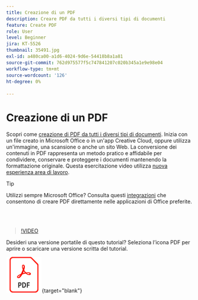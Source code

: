 ```yaml
---
title: Creazione di un PDF
description: Creare PDF da tutti i diversi tipi di documenti
feature: Create PDF
role: User
level: Beginner
jira: KT-5526
thumbnail: 35491.jpg
exl-id: a480ca00-a1d6-4024-9d6e-54418b8a1a81
source-git-commit: 762d975577f5c747841207c020b345a1e9e98e04
workflow-type: tm+mt
source-wordcount: '126'
ht-degree: 0%

---
```


# Creazione di un PDF

Scopri come [creazione di PDF da tutti i diversi tipi di documenti](https://www.adobe.com/it/acrobat/online/convert-pdf.html). Inizia con un file creato in Microsoft Office o in un&#39;app Creative Cloud, oppure utilizza un&#39;immagine, una scansione o anche un sito Web. La conversione dei contenuti in PDF rappresenta un metodo pratico e affidabile per condividere, conservare e proteggere i documenti mantenendo la formattazione originale. Questa esercitazione video utilizza [nuova esperienza area di lavoro](new-workspace.md).

>[!TIP]
>
>Utilizzi sempre Microsoft Office? Consulta questi [integrazioni](../integrate/integrate-overview.md#microsoft) che consentono di creare PDF direttamente nelle applicazioni di Office preferite.

<br> 

>[!VIDEO](https://video.tv.adobe.com/v/35491?quality=12&learn=on&hidetitle=true)

Desideri una versione portatile di questo tutorial? Seleziona l’icona PDF per aprire o scaricare una versione scritta del tutorial.

[![Immagine dell’icona PDF](../assets/acrobat_PDF_96.png)](../assets/create_a_pdf.pdf){target="blank"}